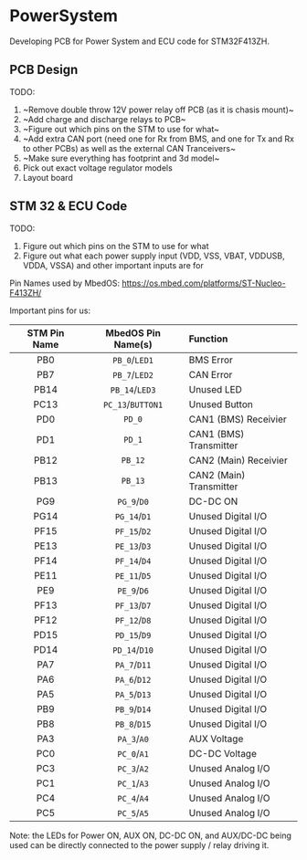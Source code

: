 # PowerSystem
Developing PCB for Power System and ECU code for STM32F413ZH.

## PCB Design
TODO:
1) ~Remove double throw 12V power relay off PCB (as it is chasis mount)~
2) ~Add charge and discharge relays to PCB~
3) ~Figure out which pins on the STM to use for what~
4) ~Add extra CAN port (need one for Rx from BMS, and one for Tx and Rx to other PCBs) as well as the external CAN Tranceivers~
5) ~Make sure everything has footprint and 3d model~
6) Pick out exact voltage regulator models
7) Layout board

## STM 32 & ECU Code
TODO:
1) Figure out which pins on the STM to use for what
2) Figure out what each power supply input (VDD, VSS, VBAT, VDDUSB, VDDA, VSSA) and other important inputs are for 

Pin Names used by MbedOS:
https://os.mbed.com/platforms/ST-Nucleo-F413ZH/

Important pins for us:

| STM Pin Name | MbedOS Pin Name(s) | Function |
| :---: | :---: | :--- |
| PB0 | `PB_0`/`LED1` | BMS Error |
| PB7 | `PB_7`/`LED2` | CAN Error |
| PB14 | `PB_14`/`LED3` | Unused LED |
| PC13 | `PC_13`/`BUTTON1` | Unused Button |
| PD0 | `PD_0` | CAN1 (BMS) Receivier |
| PD1 | `PD_1` | CAN1 (BMS) Transmitter |
| PB12 | `PB_12` | CAN2 (Main) Receivier |
| PB13 | `PB_13` | CAN2 (Main) Transmitter |
| PG9 | `PG_9`/`D0` | DC-DC ON |
| PG14 | `PG_14`/`D1` | Unused Digital I/O |
| PF15 | `PF_15`/`D2` | Unused Digital I/O |
| PE13 | `PE_13`/`D3` | Unused Digital I/O |
| PF14 | `PF_14`/`D4` | Unused Digital I/O |
| PE11 | `PE_11`/`D5` | Unused Digital I/O |
| PE9 | `PE_9`/`D6` | Unused Digital I/O |
| PF13 | `PF_13`/`D7` | Unused Digital I/O |
| PF12 | `PF_12`/`D8` | Unused Digital I/O |
| PD15 | `PD_15`/`D9` | Unused Digital I/O |
| PD14 | `PD_14`/`D10` | Unused Digital I/O |
| PA7 | `PA_7`/`D11` | Unused Digital I/O |
| PA6 | `PA_6`/`D12` | Unused Digital I/O |
| PA5 | `PA_5`/`D13` | Unused Digital I/O |
| PB9 | `PB_9`/`D14` | Unused Digital I/O |
| PB8 | `PB_8`/`D15` | Unused Digital I/O |
| PA3 | `PA_3`/`A0` | AUX Voltage |
| PC0 | `PC_0`/`A1` | DC-DC Voltage |
| PC3 | `PC_3`/`A2` | Unused Analog I/O |
| PC1 | `PC_1`/`A3` | Unused Analog I/O |
| PC4 | `PC_4`/`A4` | Unused Analog I/O |
| PC5 | `PC_5`/`A5` | Unused Analog I/O |

Note: the LEDs for Power ON, AUX ON, DC-DC ON, and AUX/DC-DC being used can be directly connected to the power supply / relay driving it.
